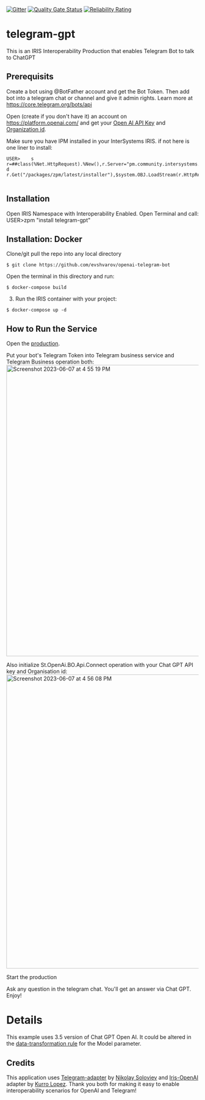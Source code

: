  [![Gitter](https://img.shields.io/badge/Available%20on-Intersystems%20Open%20Exchange-00b2a9.svg)](https://openexchange.intersystems.com/package/iris-interoperability-template)
 [![Quality Gate Status](https://community.objectscriptquality.com/api/project_badges/measure?project=intersystems_iris_community%2Firis-interoperability-template&metric=alert_status)](https://community.objectscriptquality.com/dashboard?id=intersystems_iris_community%2Firis-interoperability-template)
 [![Reliability Rating](https://community.objectscriptquality.com/api/project_badges/measure?project=intersystems_iris_community%2Firis-interoperability-template&metric=reliability_rating)](https://community.objectscriptquality.com/dashboard?id=intersystems_iris_community%2Firis-interoperability-template)
# telegram-gpt
This is an IRIS Interoperability Production that enables Telegram Bot to talk to ChatGPT
## Prerequisits

Create a bot using @BotFather account and get the Bot Token. Then add bot into a telegram chat or channel and give it admin rights.
Learn more at https://core.telegram.org/bots/api

Open (create if you don't have it) an account on https://platform.openai.com/ and get your [Open AI API Key](https://platform.openai.com/account/api-keys) and [Organization id](https://platform.openai.com/account/org-settings).

Make sure you have IPM installed in your InterSystems IRIS. if not here is one liner to install:
```
USER>    s r=##class(%Net.HttpRequest).%New(),r.Server="pm.community.intersystems.com",r.SSLConfiguration="ISC.FeatureTracker.SSL.Config" d r.Get("/packages/zpm/latest/installer"),$system.OBJ.LoadStream(r.HttpResponse.Data,"c")


```

## Installation

Open IRIS Namespace with Interoperability Enabled.
Open Terminal and call:
USER>zpm "install telegram-gpt"

## Installation: Docker
Clone/git pull the repo into any local directory

```
$ git clone https://github.com/evshvarov/openai-telegram-bot
```

Open the terminal in this directory and run:

```
$ docker-compose build
```

3. Run the IRIS container with your project:

```
$ docker-compose up -d
```



## How to Run the Service

Open the [production](http://localhost:52797/csp/user/EnsPortal.ProductionConfig.zen?PRODUCTION=shvarov.telegramgpt.i14y.TgGptProduction).

Put your bot's Telegram Token into Telegram business service and Telegram Business operation both:
<img width="763" alt="Screenshot 2023-06-07 at 4 55 19 PM" src="https://github.com/evshvarov/openai-telegram-bot/assets/2781759/21459de3-0496-4f69-9374-2fc40518e5c3">


Also initialize St.OpenAi.BO.Api.Connect operation with your Chat GPT API key and Organisation id:
<img width="770" alt="Screenshot 2023-06-07 at 4 56 08 PM" src="https://github.com/evshvarov/openai-telegram-bot/assets/2781759/edae4e49-3b1b-49c4-9763-19901e9b490e">

Start the production

Ask any question in the telegram chat. You'll get an answer via Chat GPT.
Enjoy!

# Details
This example uses 3.5 version of Chat GPT Open AI. It could be altered in the [data-transformation rule](http://localhost:52797/csp/user/EnsPortal.DTLEditor.zen?DT=shvarov.telegptchat.i14y.Tg2Gpt.dtl) for the Model parameter.

## Credits

This application uses [Telegram-adapter](https://openexchange.intersystems.com/package/Telegram-adapter) by [Nikolay Soloviev](https://openexchange.intersystems.com/user/Nikolay%20Solovyev/PdgTNFsHyQu1qL02CS4BfFYIs) and [Iris-OpenAI](https://openexchange.intersystems.com/package/iris-openai) adapter by [Kurro Lopez](https://openexchange.intersystems.com/user/Francisco%20L%C3%B3pez/n8nIarmmcBVMySIjS3ukc2Mp9w).
Thank you both for making it easy to enable interoperability scenarios for OpenAI and Telegram!

